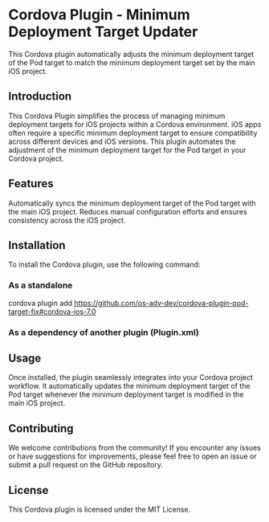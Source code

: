 # Cordova Plugin - Minimum Deployment Target Updater
This Cordova plugin automatically adjusts the minimum deployment target of the Pod target to match the minimum deployment target set by the main iOS project.

## Introduction
This Cordova Plugin simplifies the process of managing minimum deployment targets for iOS projects within a Cordova environment. iOS apps often require a specific minimum deployment target to ensure compatibility across different devices and iOS versions. This plugin automates the adjustment of the minimum deployment target for the Pod target in your Cordova project.

## Features
Automatically syncs the minimum deployment target of the Pod target with the main iOS project.
Reduces manual configuration efforts and ensures consistency across the iOS project.

## Installation
To install the Cordova plugin, use the following command:

### As a standalone
cordova plugin add https://github.com/os-adv-dev/cordova-plugin-pod-target-fix#cordova-ios-7.0

### As a dependency of another plugin (Plugin.xml)
<dependency id="outsystems.experts.podprojectfixiosversion" url="https://github.com/os-adv-dev/cordova-plugin-pod-target-fix" commit="cordova-ios-7.0" />

## Usage
Once installed, the plugin seamlessly integrates into your Cordova project workflow. It automatically updates the minimum deployment target of the Pod target whenever the minimum deployment target is modified in the main iOS project.

## Contributing
We welcome contributions from the community! If you encounter any issues or have suggestions for improvements, please feel free to open an issue or submit a pull request on the GitHub repository.

## License
This Cordova plugin is licensed under the MIT License.
